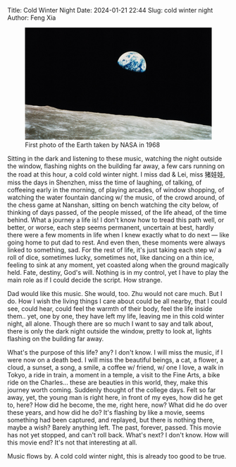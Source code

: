 Title: Cold Winter Night
Date: 2024-01-21 22:44
Slug: cold winter night
Author: Feng Xia

<figure class="col s12">
  <img src="images/1968%20earth.jpg"/>
  <figcaption>First photo of the Earth taken by NASA in 1968</figcaption>
</figure>

Sitting in the dark and listening to these music, watching the night
outside the window, flashing nights on the building far away, a few
cars running on the road at this hour, a cold cold winter night. I
miss dad & Lei, miss 猪娃娃, miss the days in Shenzhen, miss the time of
laughing, of talking, of coffeeing early in the morning, of playing
arcades, of window shopping, of watching the water fountain dancing w/
the music, of the crowd around, of the chess game at Nanshan, sitting
on bench watching the city below, of thinking of days passed, of the
people missed, of the life ahead, of the time behind. What a journey a
life is! I don't know how to tread this path well, or better, or
worse, each step seems permanent, uncertain at best, hardly there were
a few moments in life when I knew exactly what to do next &mdash; like
going home to put dad to rest. And even then, these moments were
always linked to something, sad. For the rest of life, it's just
taking each step w/ a roll of dice, sometimes lucky, sometimes not,
like dancing on a thin ice, feeling to sink at any moment, yet coasted
along when the ground magically held. Fate, destiny, God's
will. Nothing is in my control, yet I have to play the main role as if
I could decide the script. How strange.

Dad would like this music. She would, too. Zhu would not care
much. But I do. How I wish the living things I care about could be all
nearby, that I could see, could hear, could feel the warmth of their
body, feel the life inside them.. yet, one by one, they have left my
life, leaving me in this cold winter night, all alone. Though there
are so much I want to say and talk about, there is only the dark night
outside the window, pretty to look at, lights flashing on the building
far away.

What's the purpose of this life? any? I don't know. I will miss the
music, if I were now on a death bed. I will miss the beautiful beings,
a cat, a flower, a cloud, a sunset, a song, a smile, a coffee w/
friend, w/ one I love, a walk in Tokyo, a ride in train, a moment in a
temple, a visit to the Fine Arts, a bike ride on the Charles... these
are beauties in this world, they, make this journey worth
coming. Suddenly thought of the college days. Felt so far away, yet,
the young man is right here, in front of my eyes, how did he get to,
here? How did he become, the me, right here, now? What did he do over
these years, and how did he do? It's flashing by like a movie, seems
something had been captured, and replayed, but there is nothing there,
maybe a wish? Barely anything left. The past, forever, passed. This
movie has not yet stopped, and can't roll back. What's next? I don't
know. How will this movie end? It's not that interesting at all.

Music flows by. A cold cold winter night, this is already too good
to be true.
